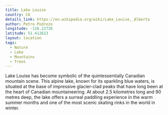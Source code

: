 ```yaml
---
title: Lake Louise
country: CA
details_link: https://en.wikipedia.org/wiki/Lake_Louise,_Alberta
author: Petro Podrezo
longitude: -116.22726
latitude: 51.412613
layout: location
tags:
  - Nature
  - Lake
  - Mountains
  - Trees
---
```

Lake Louise has become symbolic of the quintessentially Canadian mountain scene. This alpine lake, known for its sparkling blue waters, is situated at the base of impressive glacier-clad peaks that have long been at the heart of Canadian mountaineering. At about 2.5 kilometres long and 90 metres deep, the lake offers a surreal paddling experience in the warm summer months and one of the most scenic skating rinks in the world in winter.
